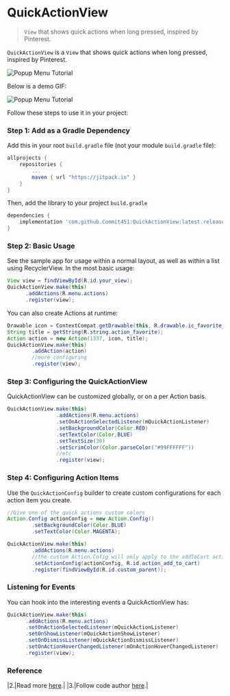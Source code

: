 # QuickActionView

>  `View` that shows quick actions when long pressed, inspired by Pinterest.

`QuickActionView` is a `View` that shows quick actions when long pressed, inspired by Pinterest.


![Popup Menu Tutorial](https://camo.githubusercontent.com/4de0df45abcafe543a5e57e0340cb3146accd5b9d1f4a8accab8e5b2412ea891/68747470733a2f2f6a69747061636b2e696f2f762f436f6d6d69743435312f517569636b416374696f6e566965772e737667)

Below is a demo GIF:

![Popup Menu Tutorial](https://raw.githubusercontent.com/Commit451/QuickActionView/master/screenshots/qav.gif)

Follow these steps to use it in your project:

### Step 1: Add as a Gradle Dependency

Add this in your root ``build.gradle`` file (not your module ``build.gradle`` file):

```groovy
allprojects {
	repositories {
		...
		maven { url "https://jitpack.io" }
	}
}
```

Then, add the library to your project `build.gradle`

```groovy
dependencies {
    implementation 'com.github.Commit451:QuickActionView:latest.release.here'
}
```


### Step 2: Basic Usage

See the sample app for usage within a normal layout, as well as within a list using RecyclerView. In the most basic usage:

```java
View view = findViewById(R.id.your_view);
QuickActionView.make(this)
      .addActions(R.menu.actions)
      .register(view);
```

You can also create Actions at runtime:

```java
Drawable icon = ContextCompat.getDrawable(this, R.drawable.ic_favorite_24dp);
String title = getString(R.string.action_favorite);
Action action = new Action(1337, icon, title);
QuickActionView.make(this)
        .addAction(action)
        //more configuring
        .register(view);
```


### Step 3: Configuring the QuickActionView

QuickActionView can be customized globally, or on a per Action basis.

```java
QuickActionView.make(this)
                .addActions(R.menu.actions)
                .setOnActionSelectedListener(mQuickActionListener)
                .setBackgroundColor(Color.RED)
                .setTextColor(Color.BLUE)
                .setTextSize(30)
                .setScrimColor(Color.parseColor("#99FFFFFF"))
                //etc
                .register(view);
```


### Step 4: Configuring Action Items

Use the `QuickActionConfig` builder to create custom configurations for each action item you create.

```java
//Give one of the quick actions custom colors
Action.Config actionConfig = new Action.Config()
        .setBackgroundColor(Color.BLUE)
        .setTextColor(Color.MAGENTA);

QuickActionView.make(this)
        .addActions(R.menu.actions)
        //the custom Action.Cofig will only apply to the addToCart action
        .setActionConfig(actionConfig, R.id.action_add_to_cart)
        .register(findViewById(R.id.custom_parent));
```


### Listening for Events

You can hook into the interesting events a QuickActionView has:

```java
QuickActionView.make(this)
      .addActions(R.menu.actions)
      .setOnActionSelectedListener(mQuickActionListener)
      .setOnShowListener(mQuickActionShowListener)
      .setOnDismissListener(mQuickActionDismissListener)
      .setOnActionHoverChangedListener(mOnActionHoverChangedListener)
      .register(view);
```


### Reference

|2.|Read more [here](https://github.com/Commit451/QuickActionView).|
|3.|Follow code author [here](https://github.com/Commit451).|
